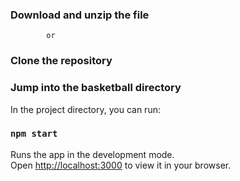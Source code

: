 ### Download and unzip the file 
            or
### Clone the repository

### Jump into the basketball directory 

In the project directory, you can run:

### `npm start`

Runs the app in the development mode.\
Open [http://localhost:3000](http://localhost:3000) to view it in your browser.
